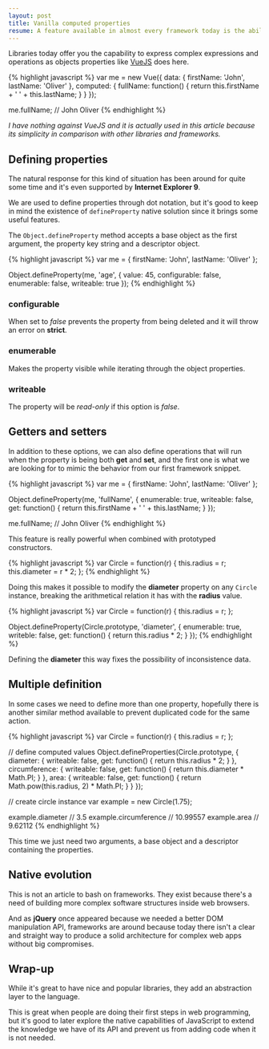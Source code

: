 ```yaml
---
layout: post
title: Vanilla computed properties
resume: A feature available in almost every framework today is the ability to some how generate computed properties from existing data, but isn't JavaScript already capable of doing that?
---
```


Libraries today offer you the capability to express complex expressions and operations as objects properties like [VueJS][1] does here.

{% highlight javascript %}
var me = new Vue({
    data: {
        firstName: 'John',
        lastName: 'Oliver'
    },
    computed: {
        fullName: function() {
            return this.firstName + ' ' + this.lastName;
        }
    }
});

me.fullName; // John Oliver
{% endhighlight %}

*I have nothing against VueJS and it is actually used in this article because its simplicity in comparison with other libraries and frameworks.*

## Defining properties

The natural response for this kind of situation has been around for quite some time and it's even supported by **Internet Explorer 9**.

We are used to define properties through dot notation, but it's good to keep in mind the existence of `defineProperty` native solution since it brings some useful features.

The `Object.defineProperty` method accepts a base object as the first argument, the property key string and a descriptor object.

{% highlight javascript %}
var me = {
    firstName: 'John',
    lastName: 'Oliver'
};

Object.defineProperty(me, 'age', {
    value: 45,
    configurable: false,
    enumerable: false,
    writeable: true
});
{% endhighlight %}


### configurable

When set to *false* prevents the property from being deleted and it will throw an error on **strict**.


### enumerable

Makes the property visible while iterating through the object properties.


### writeable

The property will be *read-only* if this option is *false*.


## Getters and setters

In addition to these options, we can also define operations that will run when the property is being both **get** and **set**, and the first one is what we are looking for to mimic the behavior from our first framework snippet.

{% highlight javascript %}
var me = {
    firstName: 'John',
    lastName: 'Oliver'
};

Object.defineProperty(me, 'fullName', {
    enumerable: true,
    writeable: false,
    get: function() {
        return this.firstName + ' ' + this.lastName;
    }
});

me.fullName; // John Oliver
{% endhighlight %}

This feature is really powerful when combined with prototyped constructors.

{% highlight javascript %}
var Circle = function(r) {
    this.radius = r;
    this.diameter = r * 2;
};
{% endhighlight %}

Doing this makes it possible to modify the **diameter** property on any `Circle` instance, breaking the arithmetical relation it has with the **radius** value.

{% highlight javascript %}
var Circle = function(r) {
    this.radius = r;
};

Object.defineProperty(Circle.prototype, 'diameter', {
    enumerable: true,
    writeble: false,
    get: function() {
        return this.radius * 2;
    }
});
{% endhighlight %}

Defining the **diameter** this way fixes the possibility of inconsistence data.


## Multiple definition

In some cases we need to define more than one property, hopefully there is another similar method available to prevent duplicated code for the same action.

{% highlight javascript %}
var Circle = function(r) {
    this.radius = r;
};

// define computed values
Object.defineProperties(Circle.prototype, {
    diameter: {
        writeable: false,
        get: function() {
            return this.radius * 2;
        }
    },
    circumference: {
        writeable: false,
        get: function() {
            return this.diameter * Math.PI;
        }
    },
    area: {
        writeable: false,
        get: function() {
            return Math.pow(this.radius, 2) * Math.PI;
        }
    }
});

// create circle instance
var example = new Circle(1.75);

example.diameter // 3.5
example.circumference // 10.99557
example.area // 9.62112
{% endhighlight %}

This time we just need two arguments, a base object and a descriptor containing the properties.


## Native evolution

This is not an article to bash on frameworks. They exist because there's a need of building more complex software structures inside web browsers.

And as **jQuery** once appeared because we needed a better DOM manipulation API, frameworks are around because today there isn't a clear and straight way to produce a solid architecture for complex web apps without big compromises.


## Wrap-up

While it's great to have nice and popular libraries, they add an abstraction layer to the language.

This is great when people are doing their first steps in web programming, but it's good to later explore the native capabilities of JavaScript to extend the knowledge we have of its API and prevent us from adding code when it is not needed.

[1]: http://vuejs.org/guide/computed.html
